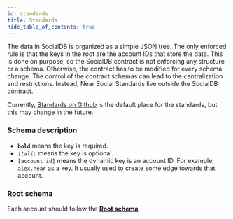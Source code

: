 ```yaml
---
id: standards
title: Standards
hide_table_of_contents: true
---
```


The data in SocialDB is organized as a simple JSON tree.
The only enforced rule is that the keys in the root are the account IDs that store the data.
This is done on purpose, so the SocialDB contract is not enforcing any structure or a schema.
Otherwise, the contract has to be modified for every schema change.
The control of the contract schemas can lead to the centralization and restrictions.
Instead, Near Social Standards live outside the SocialDB contract.

Currently, [Standards on Github](https://github.com/NearSocial/standards) is the default place for the standards, but this may change in the future.

### Schema description

- **`bold`** means the key is required.
- _`italic`_ means the key is optional.
- `[account_id]` means the dynamic key is an account ID. For example, `alex.near` as a key. It usually used to create some edge towards that account.

### Root schema

Each account should follow the **[Root schema](https://github.com/NearSocial/standards/blob/main/types/Root.md#root)**

